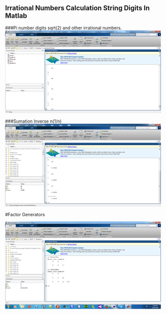 
## Irrational Numbers    Calculation String Digits In  Matlab
###Pi number  digits
sqrt(2)
and other irrational numbers.
![Calculation chain](https://raw.githubusercontent.com/stackprogramer/IrrationalNumbers-CalculationStringDigitsInMatlab/master/images/irrational.png  )


###Sumation Inverse n(1/n)
![sumation inverse n](https://raw.githubusercontent.com/stackprogramer/IrrationalNumbers-CalculationStringDigitsInMatlab/master/images/img-inversn.png)

#Factor Generators

![Factorgenerator](https://raw.githubusercontent.com/stackprogramer/IrrationalNumbers-CalculationStringDigitsInMatlab/master/images/img-genfactor.png)



